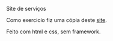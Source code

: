 Site de serviços

Como exercicío fiz uma cópia deste [site](http://tableless.com.br/servicos/).

Feito com html e css, sem framework.
